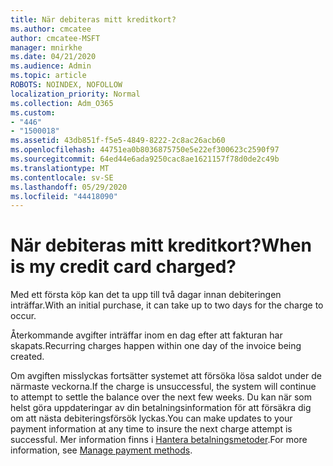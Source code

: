 ```yaml
---
title: När debiteras mitt kreditkort?
ms.author: cmcatee
author: cmcatee-MSFT
manager: mnirkhe
ms.date: 04/21/2020
ms.audience: Admin
ms.topic: article
ROBOTS: NOINDEX, NOFOLLOW
localization_priority: Normal
ms.collection: Adm_O365
ms.custom:
- "446"
- "1500018"
ms.assetid: 43db851f-f5e5-4849-8222-2c8ac26acb60
ms.openlocfilehash: 44751ea0b8036875750e5e22ef300623c2590f97
ms.sourcegitcommit: 64ed44e6ada9250cac8ae1621157f78d0de2c49b
ms.translationtype: MT
ms.contentlocale: sv-SE
ms.lasthandoff: 05/29/2020
ms.locfileid: "44418090"
---
```

# <a name="when-is-my-credit-card-charged"></a><span data-ttu-id="a1fb9-102">När debiteras mitt kreditkort?</span><span class="sxs-lookup"><span data-stu-id="a1fb9-102">When is my credit card charged?</span></span>

<span data-ttu-id="a1fb9-103">Med ett första köp kan det ta upp till två dagar innan debiteringen inträffar.</span><span class="sxs-lookup"><span data-stu-id="a1fb9-103">With an initial purchase, it can take up to two days for the charge to occur.</span></span>
  
<span data-ttu-id="a1fb9-104">Återkommande avgifter inträffar inom en dag efter att fakturan har skapats.</span><span class="sxs-lookup"><span data-stu-id="a1fb9-104">Recurring charges happen within one day of the invoice being created.</span></span>
  
<span data-ttu-id="a1fb9-105">Om avgiften misslyckas fortsätter systemet att försöka lösa saldot under de närmaste veckorna.</span><span class="sxs-lookup"><span data-stu-id="a1fb9-105">If the charge is unsuccessful, the system will continue to attempt to settle the balance over the next few weeks.</span></span> <span data-ttu-id="a1fb9-106">Du kan när som helst göra uppdateringar av din betalningsinformation för att försäkra dig om att nästa debiteringsförsök lyckas.</span><span class="sxs-lookup"><span data-stu-id="a1fb9-106">You can make updates to your payment information at any time to insure the next charge attempt is successful.</span></span> <span data-ttu-id="a1fb9-107">Mer information finns i [Hantera betalningsmetoder](https://docs.microsoft.com/microsoft-365/commerce/billing-and-payments/manage-payment-methods).</span><span class="sxs-lookup"><span data-stu-id="a1fb9-107">For more information, see [Manage payment methods](https://docs.microsoft.com/microsoft-365/commerce/billing-and-payments/manage-payment-methods).</span></span>